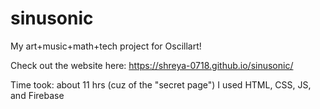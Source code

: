 # sinusonic
My art+music+math+tech project for Oscillart!

Check out the website here: https://shreya-0718.github.io/sinusonic/

Time took: about 11 hrs (cuz of the "secret page")
I used HTML, CSS, JS, and Firebase
